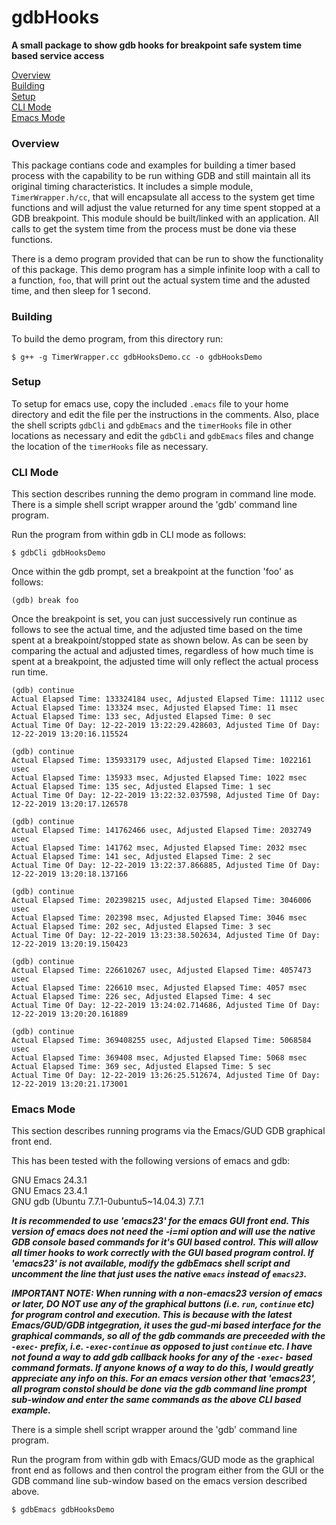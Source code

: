 # gdbHooks
**A small package to show gdb hooks for breakpoint safe system time based service access**

[Overview](#overview)<br>
[Building](#building)<br>
[Setup](#setup)<br>
[CLI Mode](#cliMode)<br>
[Emacs Mode](#emacsMode)<br>

<a name="overview"></a>
### Overview
This package contians code and examples for building a timer based process
with the capability to be run withing GDB and still maintain all its original
timing characteristics.  It includes a simple module, `TimerWrapper.h/cc`, that
will encapsulate all access to the system get time functions and will adjust
the value returned for any time spent stopped at a GDB breakpoint.  This module
should be built/linked with an application.  All calls to get the system time
from the process must be done via these functions.

There is a demo program provided that can be run to show the functionality of
this package.  This demo program has a simple infinite loop with a call to a
function, `foo`, that will print out the actual system time and the adusted
time, and then sleep for 1 second.

<a name="building"></a>
### Building
To build the demo program, from this directory run:

`$ g++ -g TimerWrapper.cc gdbHooksDemo.cc -o gdbHooksDemo`

<a name="setup"></a>
### Setup
To setup for emacs use, copy the included `.emacs` file to your home directory and edit
the file per the instructions in the comments.  Also, place the shell scripts `gdbCli`
and `gdbEmacs` and the `timerHooks` file in other locations as necessary and edit the
`gdbCli` and `gdbEmacs` files and change the location of the `timerHooks` file as
necessary.

<a name="cliMode"></a>
### CLI Mode
This section describes running the demo program in command line mode.  There is
a simple shell script wrapper around the 'gdb' command line program.

Run the program from within gdb in CLI mode as follows:

`$ gdbCli gdbHooksDemo`

Once within the gdb prompt, set a breakpoint at the function 'foo' as follows:

`(gdb) break foo`

Once the breakpoint is set, you can just successively run continue as follows to see the
actual time, and the adjusted time based on the time spent at a breakpoint/stopped state
as shown below.  As can be seen by comparing the actual and adjusted times, regardless of
how much time is spent at a breakpoint, the adjusted time will only reflect the actual
process run time.

```
(gdb) continue
Actual Elapsed Time: 133324184 usec, Adjusted Elapsed Time: 11112 usec
Actual Elapsed Time: 133324 msec, Adjusted Elapsed Time: 11 msec
Actual Elapsed Time: 133 sec, Adjusted Elapsed Time: 0 sec
Actual Time Of Day: 12-22-2019 13:22:29.428603, Adjusted Time Of Day: 12-22-2019 13:20:16.115524

(gdb) continue
Actual Elapsed Time: 135933179 usec, Adjusted Elapsed Time: 1022161 usec
Actual Elapsed Time: 135933 msec, Adjusted Elapsed Time: 1022 msec
Actual Elapsed Time: 135 sec, Adjusted Elapsed Time: 1 sec
Actual Time Of Day: 12-22-2019 13:22:32.037598, Adjusted Time Of Day: 12-22-2019 13:20:17.126578

(gdb) continue
Actual Elapsed Time: 141762466 usec, Adjusted Elapsed Time: 2032749 usec
Actual Elapsed Time: 141762 msec, Adjusted Elapsed Time: 2032 msec
Actual Elapsed Time: 141 sec, Adjusted Elapsed Time: 2 sec
Actual Time Of Day: 12-22-2019 13:22:37.866885, Adjusted Time Of Day: 12-22-2019 13:20:18.137166

(gdb) continue
Actual Elapsed Time: 202398215 usec, Adjusted Elapsed Time: 3046006 usec
Actual Elapsed Time: 202398 msec, Adjusted Elapsed Time: 3046 msec
Actual Elapsed Time: 202 sec, Adjusted Elapsed Time: 3 sec
Actual Time Of Day: 12-22-2019 13:23:38.502634, Adjusted Time Of Day: 12-22-2019 13:20:19.150423

(gdb) continue
Actual Elapsed Time: 226610267 usec, Adjusted Elapsed Time: 4057473 usec
Actual Elapsed Time: 226610 msec, Adjusted Elapsed Time: 4057 msec
Actual Elapsed Time: 226 sec, Adjusted Elapsed Time: 4 sec
Actual Time Of Day: 12-22-2019 13:24:02.714686, Adjusted Time Of Day: 12-22-2019 13:20:20.161889

(gdb) continue
Actual Elapsed Time: 369408255 usec, Adjusted Elapsed Time: 5068584 usec
Actual Elapsed Time: 369408 msec, Adjusted Elapsed Time: 5068 msec
Actual Elapsed Time: 369 sec, Adjusted Elapsed Time: 5 sec
Actual Time Of Day: 12-22-2019 13:26:25.512674, Adjusted Time Of Day: 12-22-2019 13:20:21.173001
```

<a name="emacsMode"></a>
### Emacs Mode
This section describes running programs via the Emacs/GUD GDB graphical front end.

This has been tested with the following versions of emacs and gdb:

GNU Emacs 24.3.1<br>
GNU Emacs 23.4.1<br>
GNU gdb (Ubuntu 7.7.1-0ubuntu5~14.04.3) 7.7.1

***It is recommended to use 'emacs23' for the emacs GUI front end.  This version of emacs
does not need the -i=mi option and will use the native GDB console based commands for it's
GUI based control.  This will allow all timer hooks to work correctly with the GUI based
program control.  If 'emacs23' is not available, modify the gdbEmacs shell script and uncomment
the line that just uses the native `emacs` instead of `emacs23`.***

***IMPORTANT NOTE: When running with a non-emacs23 version of emacs or later, DO NOT use
any of the graphical buttons (i.e. `run`, `continue` etc) for program control and execution.
This is because with the latest Emacs/GUD/GDB intgegration, it uses the gud-mi based
interface for the graphical commands, so all of the gdb commands are preceeded with
the `-exec-` prefix, i.e. `-exec-continue` as opposed to just `continue` etc.  I have
not found a way to add gdb callback hooks for any of the `-exec-` based command formats.
If anyone knows of a way to do this, I would greatly appreciate any info on this.
For an emacs version other that 'emacs23', all program constol should be done via the gdb
command line prompt sub-window and enter the same commands as the above CLI based example.***

There is a simple shell script wrapper around the 'gdb' command line program.

Run the program from within gdb with Emacs/GUD mode as the graphical front end as follows
and then control the program either from the GUI or the GDB command line sub-window based
on the emacs version described above.


`$ gdbEmacs gdbHooksDemo`
